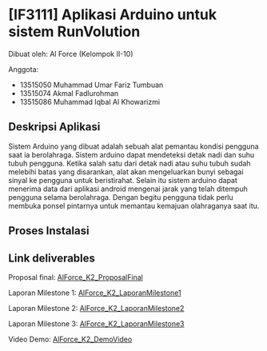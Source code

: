 # [IF3111] Aplikasi Arduino untuk sistem RunVolution

Dibuat oleh: Al Force (Kelompok II-10)

Anggota:
- 13515050 Muhammad Umar Fariz Tumbuan
- 13515074 Akmal Fadlurohman
- 13515086 Muhammad Iqbal Al Khowarizmi

## Deskripsi Aplikasi
Sistem Arduino yang dibuat adalah sebuah alat pemantau kondisi pengguna saat ia berolahraga. Sistem arduino dapat mendeteksi detak nadi dan suhu tubuh pengguna. Ketika salah satu dari detak nadi atau suhu tubuh sudah melebihi batas yang disarankan, alat akan mengeluarkan bunyi sebagai sinyal ke pengguna untuk beristirahat. Selain itu sistem arduino dapat menerima data dari aplikasi android mengenai jarak yang telah ditempuh pengguna selama berolahraga. Dengan begitu pengguna tidak perlu membuka ponsel pintarnya untuk memantau kemajuan olahraganya saat itu.

## Proses Instalasi

## Link deliverables

Proposal final: [AlForce_K2_ProposalFinal](https://docs.google.com/document/d/1V7v1A0Yv3wBObHkuB4uoxe1fvuwqrJodEdQg2imfISI/edit)

Laporan Milestone 1: [AlForce_K2_LaporanMilestone1](https://docs.google.com/document/d/1ztAnHrpOsDVIttDFxOLZ1mHYQTqGlcVDkOUHYdpu-7A/edit)

Laporan Milestone 2: [AlForce_K2_LaporanMilestone2](https://docs.google.com/document/d/1rOb_GKqAGTc0HxeP6_VpjdWk6TjbFsjuWpiHXfhpt84/edit)

Laporan Milestone 3: [AlForce_K2_LaporanMilestone3](https://docs.google.com/document/d/1oqIZk0zwlun7qme37m05yJCfSNqpbo5fGeo0A4BAHoA/edit#)

Video Demo: [AlForce_K2_DemoVideo](www.youtube.com)

